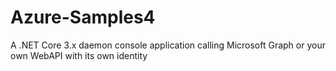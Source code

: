 # Azure-Samples4
A .NET Core 3.x daemon console application calling Microsoft Graph or your own WebAPI with its own identity
